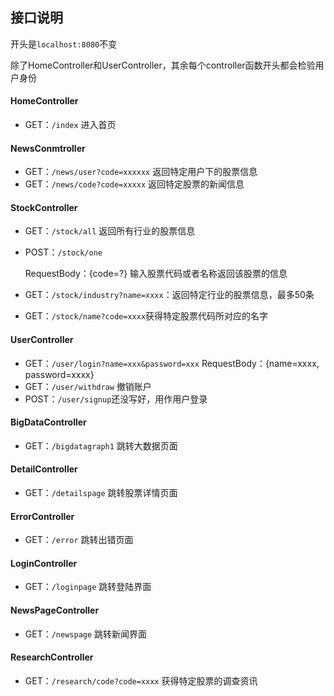 ## 接口说明



开头是`localhost:8080`不变



除了HomeController和UserController，其余每个controller函数开头都会检验用户身份



#### HomeController

- GET：`/index`  进入首页



#### NewsConmtroller

- GET：`/news/user?code=xxxxxx` 返回特定用户下的股票信息
- GET：`/news/code?code=xxxxx` 返回特定股票的新闻信息



#### StockController

- GET：`/stock/all` 返回所有行业的股票信息

- POST：`/stock/one` 

  RequestBody：{code=?} 输入股票代码或者名称返回该股票的信息

- GET：`/stock/industry?name=xxxx`：返回特定行业的股票信息，最多50条

- GET：`/stock/name?code=xxxx`获得特定股票代码所对应的名字



#### UserController

- GET：`/user/login?name=xxx&password=xxx` RequestBody：{name=xxxx, password=xxxx} 
- GET：`/user/withdraw` 撤销账户
- POST：`/user/signup`还没写好，用作用户登录

#### BigDataController

- GET：`/bigdatagraph1` 跳转大数据页面

#### DetailController

- GET：`/detailspage` 跳转股票详情页面

#### ErrorController

- GET：`/error` 跳转出错页面

#### LoginController

- GET：`/loginpage` 跳转登陆界面

#### NewsPageController

- GET：`/newspage` 跳转新闻界面

#### ResearchController

- GET：`/research/code?code=xxxx` 获得特定股票的调查资讯

